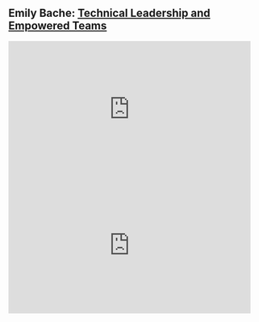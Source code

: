 ## Emily Bache: [Technical Leadership and Empowered Teams](https://www.ustream.tv/recorded/121932156)


<iframe width="480" height="270"
src="https://www.ustream.tv/embed/recorded/121932156?html5ui"
scrolling="no"
allowfullscreen
webkitallowfullscreen
frameborder="0"
style="border:0 none transparent"
></iframe>




<iframe width="480" height="270"
src="https://www.ustream.tv/embed/recorded/121932156"
scrolling="no"
allowfullscreen
webkitallowfullscreen
frameborder="0"
style="border:0 none transparent"
></iframe>




